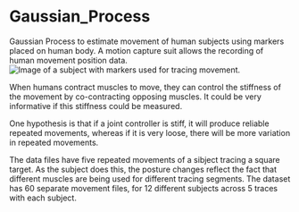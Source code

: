 # Gaussian_Process
Gaussian Process to estimate movement of human subjects using markers placed on human body.
A motion capture suit allows the recording of human movement position data.
![Image of a subject with markers used for tracing movement.](https://octodex.github.com/images/yaktocat.png)

When humans contract muscles to move, they can control the stiffness of the movement by co-contracting opposing muscles. 
It could be very informative if this stiffness could be measured.

One hypothesis is that if a joint controller is stiff, it will produce reliable repeated movements, 
whereas if it is very loose, there will be more variation in repeated movements.

The data files have five repeated movements of a sibject tracing a square target.
As the subject does this, the posture changes reflect the fact that different muscles are being used for different tracing segments.
The dataset has 60 separate movement files, for 12 different subjects across 5 traces with each subject.

